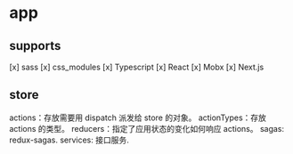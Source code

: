 # app

## supports

[x] sass
[x] css_modules
[x] Typescript
[x] React
[x] Mobx
[x] Next.js

## store

actions：存放需要用 dispatch 派发给 store 的对象。
actionTypes：存放 actions 的类型。
reducers：指定了应用状态的变化如何响应 actions。
sagas: redux-sagas.
services: 接口服务.
